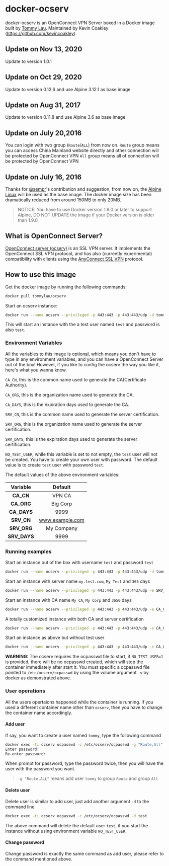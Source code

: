 # docker-ocserv

docker-ocserv is an OpenConnect VPN Server boxed in a Docker image built by [Tommy Lau](mailto:tommy@gen-new.com). 
Maintained by Kevin Coakley (https://github.com/kevincoakley).

## Update on Nov 13, 2020

Update to version 1.0.1

## Update on Oct 29, 2020

Update to version 0.12.6 and use Alpine 3.12.1 as base image

## Update on Aug 31, 2017

Update to version 0.11.8 and use Alpine 3.6 as base image

## Update on July 20,2016

You can login with two group (`Route`/`ALL`) from now on.
`Route` group means you can access China Mainland website directly and other connection will be protected by OpenConnect VPN
`All` group means all of connection will be protected by OpenConnect VPN 

## Update on July 16, 2016

Thanks for [@sempr](https://github.com/sempr)'s contribution and suggestion, from now on, the [Alpine Linux](https://hub.docker.com/_/alpine/) will be used as the base image. The docker image size has been dramatically reduced from around 150MB to only 20MB.

> NOTICE: You have to use Docker version 1.9.0 or later to support Alpine, DO NOT UPDATE the image if your Docker version is older than 1.9.0



## What is OpenConnect Server?

[OpenConnect server (ocserv)](http://www.infradead.org/ocserv/) is an SSL VPN server. It implements the OpenConnect SSL VPN protocol, and has also (currently experimental) compatibility with clients using the [AnyConnect SSL VPN](http://www.cisco.com/c/en/us/support/security/anyconnect-vpn-client/tsd-products-support-series-home.html) protocol.

## How to use this image

Get the docker image by running the following commands:

```bash
docker pull tommylau/ocserv
```

Start an ocserv instance:

```bash
docker run --name ocserv --privileged -p 443:443 -p 443:443/udp -d tommylau/ocserv
```

This will start an instance with the a test user named `test` and password is also `test`.

### Environment Variables

All the variables to this image is optional, which means you don't have to type in any environment variables, and you can have a OpenConnect Server out of the box! However, if you like to config the ocserv the way you like it, here's what you wanna know.

`CA_CN`, this is the common name used to generate the CA(Certificate Authority).

`CA_ORG`, this is the organization name used to generate the CA.

`CA_DAYS`, this is the expiration days used to generate the CA.

`SRV_CN`, this is the common name used to generate the server certification.

`SRV_ORG`, this is the organization name used to generate the server certification.

`SRV_DAYS`, this is the expiration days used to generate the server certification.

`NO_TEST_USER`, while this variable is set to not empty, the `test` user will not be created. You have to create your own user with password. The default value is to create `test` user with password `test`.

The default values of the above environment variables:

|   Variable   |     Default     |
|:------------:|:---------------:|
|  **CA_CN**   |      VPN CA     |
|  **CA_ORG**  |     Big Corp    |
| **CA_DAYS**  |       9999      |
|  **SRV_CN**  | www.example.com |
| **SRV_ORG**  |    My Company   |
| **SRV_DAYS** |       9999      |

### Running examples

Start an instance out of the box with username `test` and password `test`

```bash
docker run --name ocserv --privileged -p 443:443 -p 443:443/udp -d tommylau/ocserv
```

Start an instance with server name `my.test.com`, `My Test` and `365` days

```bash
docker run --name ocserv --privileged -p 443:443 -p 443:443/udp -e SRV_CN=my.test.com -e SRV_ORG="My Test" -e SRV_DAYS=365 -d tommylau/ocserv
```

Start an instance with CA name `My CA`, `My Corp` and `3650` days

```bash
docker run --name ocserv --privileged -p 443:443 -p 443:443/udp -e CA_CN="My CA" -e CA_ORG="My Corp" -e CA_DAYS=3650 -d tommylau/ocserv
```

A totally customized instance with both CA and server certification

```bash
docker run --name ocserv --privileged -p 443:443 -p 443:443/udp -e CA_CN="My CA" -e CA_ORG="My Corp" -e CA_DAYS=3650 -e SRV_CN=my.test.com -e SRV_ORG="My Test" -e SRV_DAYS=365 -d tommylau/ocserv
```

Start an instance as above but without test user

```bash
docker run --name ocserv --privileged -p 443:443 -p 443:443/udp -e CA_CN="My CA" -e CA_ORG="My Corp" -e CA_DAYS=3650 -e SRV_CN=my.test.com -e SRV_ORG="My Test" -e SRV_DAYS=365 -e NO_TEST_USER=1 -v /some/path/to/ocpasswd:/etc/ocserv/ocpasswd -d tommylau/ocserv
```

**WARNING:** The ocserv requires the ocpasswd file to start, if `NO_TEST_USER=1` is provided, there will be no ocpasswd created, which will stop the container immediately after start it. You must specific a ocpasswd file pointed to `/etc/ocserv/ocpasswd` by using the volume argument `-v` by docker as demonstrated above.

### User operations

All the users opertaions happened while the container is running. If you used a different container name other than `ocserv`, then you have to change the container name accordingly.

#### Add user

If say, you want to create a user named `tommy`, type the following command

```bash
docker exec -ti ocserv ocpasswd -c /etc/ocserv/ocpasswd -g "Route,All" tommy
Enter password:
Re-enter password:
```

When prompt for password, type the password twice, then you will have the user with the password you want.

>`-g "Route,ALL"` means add user `tommy` to group `Route` and group `All`

#### Delete user

Delete user is similar to add user, just add another argument `-d` to the command line

```bash
docker exec -ti ocserv ocpasswd -c /etc/ocserv/ocpasswd -d test
```

The above command will delete the default user `test`, if you start the instance without using environment variable `NO_TEST_USER`.

#### Change password

Change password is exactly the same command as add user, please refer to the command mentioned above.
